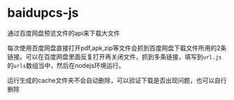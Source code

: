 # baidupcs-js
通过百度网盘预览文件的api来下载大文件

每次使用百度网盘直接打开pdf,apk,zip等文件会抓到百度网盘下载文件所用的2条链接。可以在百度网盘里面反复打开再关闭文件，抓到多条链接，填写到`url.js`的`urls`数组当中，然后在nodejs环境运行。

运行生成的cache文件夹不会自动删除，可以验证下载是否出现问题，也可以自行删除
